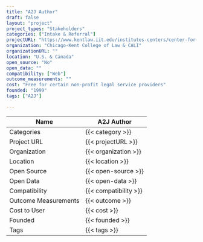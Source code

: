 ```yaml
---
title: "A2J Author"
draft: false
layout: "project"
project_types: "Stakeholders"
categories: ["Intake & Referral"]
projectURL: "https://www.kentlaw.iit.edu/institutes-centers/center-for-access-to-justice-and-technology/a2j-author"
organization: "Chicago-Kent College of Law & CALI"
organizationURL: ""
location: "U.S. & Canada"
open_source: "No"
open_data: ""
compatibility: ["Web"]
outcome_measurements: ""
cost: "Free for certain non-profit legal service providers"
founded: "1999"
tags: ["A2J"]

---
```



Name                    |  A2J Author    
------------------------|----
Categories              | {{< category >}} 
Project URL             | {{< projectURL >}} 
Organization            | {{< organization >}} 
Location                | {{< location >}} 
Open Source             | {{< open-source >}} 
Open Data               | {{< open-data >}} 
Compatibility           | {{< compatibility >}} 
Outcome Measurements    | {{< outcome >}} 
Cost to User            | {{< cost >}} 
Founded                 | {{< founded >}} 
Tags                    | {{< tags >}} 

